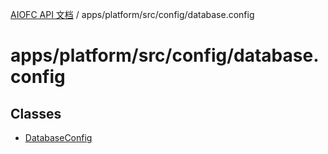[AIOFC API 文档](../../../../../index.md) / apps/platform/src/config/database.config

# apps/platform/src/config/database.config

## Classes

- [DatabaseConfig](classes/DatabaseConfig.md)
